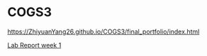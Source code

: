 # COGS3
https://ZhiyuanYang26.github.io/COGS3/final_portfolio/index.html

[Lab Report week 1](https://ZhiyuanYang26.github.io/cse15l-lab-reports/lab1.html)

